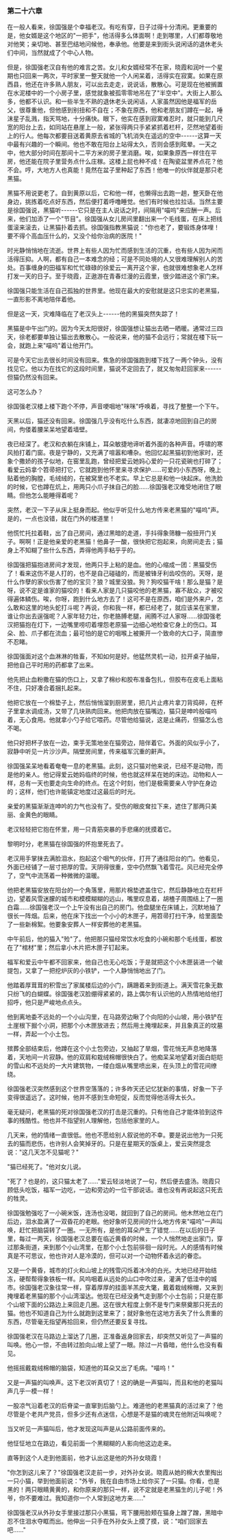 ### 第二十六章

在一般人看来，徐国强是个幸福老汉。有吃有穿，日子过得十分清闲。更重要的是，他女婿是这个地区的"一把手"，他活得多么体面啊！走到哪里，人们都尊敬地对他笑；亲切地、甚至巴结地问候他，奉承他。他要是来到街头说闲话的退休老头们中间，当然就成了个中心人物。

但是，徐国强老汉自有他的难言之苦。女儿和女婿经常不在家，晓霞和润叶一个星期也只回来一两次，平时家里一整天就他一个人闲呆着，活得实在寂寞。如果在原西县，他还在许多熟人朋友，可以出去走走，说说话，散散心。可是现在他被搁置在水泥楼中的一个小房子里，感觉就象被孤零零地吊在了"半空中"。大街上人那么多，他都不认识。和一些半生不熟的退休老头说闲话，人家虽然因他是福军的岳父，很尊重他，但他感到别扭和不自在；不象在原西，他和老朋友们蹲在一起，唾沫星子乱溅，指天骂地，十分痛快。眼下，他实在感到寂寞难忍时，就只能到几尺宽的阳台上去，如同站在悬崖上一般，紧张得两只手紧紧抓着栏杆，茫然地望着街上的行人。他每次都要目送着黄原去省城的飞机消失在遥远的空中------这算一天中最有兴趣的一个瞬间。他也不敢在阳台上站得太久，否则会感到眩晕。一天之中，他大部分时间在那间十二平方米的房子里消磨。唉，如果象原西一样住在平房，他还能在院子里营务点什么庄稼。这楼上屁也种不成！在陶瓷盆里养点花？他不会。哼，大地方人也真能！竟然在盆子里种起了东西！他唯一的伙伴就是那只老黑猫。

黑猫不用说更老了。自到黄原以后，它和他一样，也懒得出去跑一趟，整天卧在他身边，挑拣着吃点好东西，然后便打着呼噜睡觉。他们有时候也拉拉话。当然主要是徐国强说，黑猫听------它只是在主人说话之时，间隔用"喵呜"来应酬一声。后来，他们加添了一个"节目"。徐国强从女儿房间里翻出来一个毛线蛋，在床上把线蛋滚来滚去，让黑猫扑着去抓。徐国强指教黑猫说："你也老了，要锻炼身体哩！要不得个高血压什么的，又没个给你治病的医院！"

时光静悄悄地在流逝。世界上有些人因为忙而感到生活的沉重，也有些人因为闲而活得压抑。人啊，都有自己一本难念的经；可是不同处境的人又很难理解别人的苦处。百事缠身的田福军和忙忙碌碌的徐爱云一离开这个家，也就很难想象老人怎样打发一天的日子。至于晓霞，正遨游在青春烂漫的云霞里，很少踏进这个家门来。

徐国强只能生活在自己孤独的世界里。他现在最大的安慰就是这只忠实的老黑猫，一直形影不离地陪伴着他。

但是这一天，灾难降临在了老汉头上------他的黑猫突然失踪了！

黑猫是中午出门的。因为今天太阳很好，徐国强想让猫出去晒一晒暖。通常过三四天，徐老都要单独让猫出去散散心。一般说来，他的猫不会远行；常就在楼下玩一会，就跑上来"喵呜"着让他开门。

可是今天它出去很长时间没有回来。焦急的徐国强跑到楼下找了一两个钟头，没有找见它。他以为在找它的这段时间里，猫说不定回去了，就又匆匆赶回家来------但猫仍然没有回来。

这可怎么办？

徐国强老汉楼上楼下跑个不停，声音哽咽地"咪咪"呼唤着，寻找了整整一个下午。

天黑以后，猫还没有回来。徐国强几乎没有吃什么东西，就凄凉地回到自己的房间，佝偻着腰呆呆地望着墙壁。

夜已经深了。老汉和衣躺在床铺上，耳朵敏捷地谛听着外面的各种声音。呼啸的寒风拍打着门窗。夜是宁静的，又充满了喧嚣和嘈杂。他回忆起黑猫初到他家时，还象个撒娇的孩子似地，在窑里乱跑，曾经把爱云她妈心爱的一只花瓷碗也打碎了；看爱云妈拿个笤帚把打它，它就跑到他怀里来寻求保护......可爱的小东西呀，晚上贴着他的胸膛，毛绒绒的，在被窝里也不老实。早上它总是和他一块起床。他洗脸的时候，它也蹲在炕上，用两只小爪子抹自己的脸......徐国强老汉难受地闭住了眼睛。但他怎么能睡得着呢？

突然，老汉一下子从床上挺身而起。他似乎听见什么地方传来老黑猫的"喵呜"声。是的，一点也没错，就在门外的楼道里！

他慌忙托拉着鞋，出了自己房间，通过黑暗的走道，手抖得象筛糠一般扭开门关子。啊啊！正是他亲爱的老黑猫！他鼻子一酸，很快把它抱起来，向房间走去；猫身上不知糊了些什么东西，弄得他两手粘乎乎的。

徐国强把猫抱进房间才发现，他两只手上粘的是血。他的心缩成一团：黑猫受伤了！看来这伤不是人打的，也不是自己碰磕的，而是被锋牙利齿咬伤的。天呀，是什么作孽的家伙伤害了他的宝贝？狼？城里没狼。狗？狗咬猫干啥！那么是猫？是呀，说不定是谁家的猫咬的！看来人家是几只猫咬他的老黑猫，寡不敌众，才被咬得遍体鳞伤。唉，你呀，跑到什么地方去了！这可不是在原西，咱们是外来户，怎么敢和这里的地头蛇打斗呢？再说，你和我一样，都已经老了，就应该呆在家里，谁让你出去逞强呢？人家年轻力壮，你老胳膊老腿，闹腾不过人家呀......徐国强老汉把猫抱在灯下，一边嘴里唠叨着埋怨老原猫一边细心地检查它身上的伤口。耳朵、脸、爪子都在流血；最可怕的是它的咽喉上被撕开一个致命的大口子，简直惨不忍睹。

徐国强面对这个血淋淋的牲畜，不知如何是好。他猛然灵机一动，拉开桌子抽屉，把他自己平时用的药都拿了出来。

他先把止血粉撒在猫的伤口上，又拿了棉纱和胶布准备包扎，但胶布在皮毛上面粘不住，只好凑合着捆扎起来。

他把它放在一个棉垫子上，然后悄悄溜到厨房里，把几片止疼片拿刀背捣碎，在杯子里拿水调成汤，又带了几块熟肉回来。他把肉放在猫嘴边，猫只是呻吟般喵呜着，无心食用。他就拿小勺子给它喂药。尽管他给猫说，这是止痛药，但猫怎么也不喝。

他只好把杯子放在一边，束手无策地坐在猫旁边，陪伴着它。外面的风似乎小了，寂静中听见一片沙沙声。隔壁房间里，传来福军沉重的鼾声。

徐国强呆呆地看着奄奄一息的老黑猫。此刻，这只猫对他来说，已经不是动物，而是他的亲人。他记得爱云她妈临终的时候，他也就这样呆在她的床边。动物和人一样，总有一天也要走向生命的终点。在这个时刻，他们是极需要亲人守护在身边的；这样，他们也许能镇定地度过这最后的时光。

亲爱的黑猫渐渐连呻吟的力气也没有了。受伤的眼皮耷拉下来，遮住了那两只美丽、金黄色的眼睛。

老汉轻轻把它抱在怀里，用一只青筋突暴的手悲痛的抚摸着它。

黎明时分，老黑猫在徐国强的怀抱里死去了。

老汉用手掌抹去满脸泪水，抱起这个咽气的伙伴，打开了通往阳台的门。他看见，外面已经铺了一层寸把厚的雪。天阴得很重，空中仍然飘飞着雪花。风已经完全停了，空气中流荡着一种微微的温暖。

他把老黑猫安放在阳台的一个角落里，用那片棉垫遮盖住它，然后静静地立在栏杆边，望着风雪迷朦的城市和模模糊糊的远山，嘴里叹息着，胡楂子周围结上了一圈白霜......徐国强老汉一个上午没有出自己的房门。他盘腿坐在床铺上，沉默地抽了很长一阵烟。后来，他在床下找出一个小小的木匣子，用笤帚打扫干净，给里面垫了一些新棉絮。他要象安葬人一样安葬他的老黑猫。

中午前后，他的猫入"殓"了。他把那只猫经常饮水吃食的小碗和那个毛线蛋，都放在了"棺材"里；然后拿小木片把木匣子钉起来。

福军和爱云中午都不回家来，他自己也无心吃饭；于是就把这个小木匣装进一个破提包，又拿了一把挖炉灰的小铁铲，一个人静悄悄地出了门。

他踏着厚茸茸的积雪出了家属楼后边的小门，蹒跚着来到街道上。满天雪花象无数只纷飞的白蝴蝶。徐国强老汉脸绷得紧紧的，路上偶尔有认识他的人热情地给他打招呼，他只是严峻地点点头。

他到离地委不远处的一个小山沟里，在马路旁边瞅了个向阳的小山坡，用小铁铲在土崖根下掘个小洞，把那个小木匣放进去；然后用土掩埋起来，并且象真正的坟墓一样，弄起一个小土包。

殡葬全部结束后，他蹲在这个小土包旁边，又抽起了旱烟，雪花悄无声息地降落着，天地间一片寂静。他的双肩和栽绒棉帽很快白了。他痴呆呆地望着对面白皑皑的雪山和不远处的一大片建筑物，一缕白烟从嘴里喷出来，在头顶上的雪花间缭绕。

徐国强老汉突然感到这个世界空落落的；许多昨天还记忆犹新的事情，好象一下子变得很遥远了。这时候，他并不感到生命短促，反而觉得他活得太长久。

毫无疑问，老黑猫的死对徐国强老汉的打击是沉重的。只有他自己才能体验到这件事的残酷性。他也并不指望别人理解他，包括他家里的人。

几天来，他的情绪一直很低。他也不愿给别人叙说他的不幸。要是说出他为一只死去的猫而悲伤，也许别人会笑掉牙的。只是在星期天的饭桌上，爱云突然提念说："这几天怎不见猫呢？"

"猫已经死了。"他对女儿说。

"死了？也是的，这只猫太老了......"爱云轻淡地说了一句，然后便去盛汤。晓霞只顾低头吃饭，福军一边吃，一边和旁边的一位干部说话。谁也没有再说起这只死去的牲灵。

徐国强勉强吃了一小碗米饭，连汤也没喝，就回到了自己的房间。他木然地立在门后边，泪水盈满了一双昏花的老眼。他好象听见房间的什么地方传来"喵呜"一声叫唤，赶忙把脑袋转了一圈。一无所有，是他的耳朵产生了错觉......在以后的日子里，每过一两天，徐国强老汉总要在临近黄昏的时候，一个人悄然地走出家门，穿过那条街道，来到那个小山湾里，在那个小土包前徘徊一段时光。人的感情有时候真是不可思议，他也许对人是冷漠的，但可以对一个动物怀着永远的眷恋。

又是一个黄昏，城市的灯火和山坡上的残雪闪烁着冰冷的白光。大地已经开始结冻，硬帮帮得象铁板一样。风呜咽着从远处的山口中吹过来，灌满了低洼中的城市。徐国强老汉象往常一样，穿着厚厚的挂面羊羔皮大氅，戴着栽绒棉帽，又来到掩埋着老黑猫的那个小山湾溜达。他现在已经没勇气走到那个小土包前；只是在那个山坡下面的公路边上来回走几圈。这在很大程度上倒不是专门来祭奠那只死去的猫。他也不知道自己为什么就跑到这里来了；就好象他在这地方丢失了什么贵重的东西，尽管毫无指望再拾回来，但仍然还要反复寻找。

徐国强老汉在马路边上溜达了几圈，正准备返身回家去，却突然又听见了一声猫的叫唤。他心一惊，不由转过脸向山坡上望了一眼。除过一片昏暗，他什么也没有看见。

他摇摇戴栽绒棉帽的脑袋，知道他的耳朵又出了毛病。"喵呜！"

又是一声猫的叫唤声。这下老汉听真切了！这的确是一声猫叫，而且和他的老猫叫声几乎一模一样！

一股凉气沿着老汉的后脊梁一直窜到后脑勺上。难道他的老黑猫真的活过来了？他尽管是个老共产党员，但多少还有点迷信，心想是不是猫的魂灵在他附近叫唤呢？

当又听见一声猫叫后，他才发现这叫声是从公路前面传来的。

他怔怔地立在路边，看见前面一个黑糊糊的人影向他这边走来。

直等到这个人走到他面前，他才认出这是他的外孙女晓霞！

"你怎到这儿来了？"徐国强老汉走前一步，对外孙女说。晓霞从她的棉大衣里掏出一只小猫，举到他面前说："外爷，我在自由市场上给你买了一只猫。你看，也是黑的！两只眼睛黄黄的，和你原来的那只一样，说不定就是老黑猫生的儿子呢！外爷，你不要难过。我知道你一个人常到这地方来......"

徐国强老汉从外孙女手里接过那只小黑猫，弯下腰用脸颊在猫身上蹭了蹭，黑暗中忍不住泪水夺眶而出。他伸出一只手在外孙女头上摸了摸，说："咱们回家去吧......"